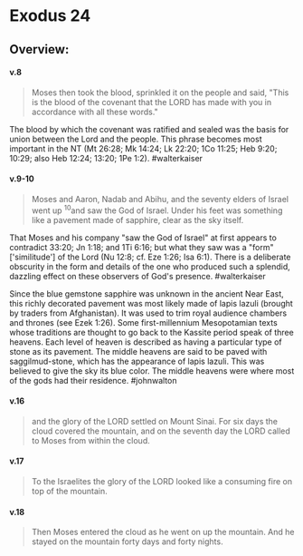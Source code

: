 # Exodus 24

## Overview:


#### v.8
>Moses then took the blood, sprinkled it on the people and said, "This is the blood of the covenant that the LORD has made with you in accordance with all these words."

The blood by which the covenant was ratified and sealed was the basis for union between the Lord and the people. This phrase becomes most important in the NT (Mt 26:28; Mk 14:24; Lk 22:20; 1Co 11:25; Heb 9:20; 10:29; also Heb 12:24; 13:20; 1Pe 1:2).
#walterkaiser 

#### v.9-10
>Moses and Aaron, Nadab and Abihu, and the seventy elders of Israel went up <sup>10</sup>and saw the God of Israel. Under his feet was something like a pavement made of sapphire, clear as the sky itself.

That Moses and his company "saw the God of Israel" at first appears to contradict 33:20; Jn 1:18; and 1Ti 6:16; but what they saw was a "form" \['similitude'] of the Lord (Nu 12:8; cf. Eze 1:26; Isa 6:1). There is a deliberate obscurity in the form and details of the one who produced such a splendid, dazzling effect on these observers of God's presence.
#walterkaiser 

Since the blue gemstone sapphire was unknown in the ancient Near East, this richly decorated pavement was most likely made of lapis lazuli (brought by traders from Afghanistan). It was used to trim royal audience chambers and thrones (see Ezek 1:26). Some first-millennium Mesopotamian texts whose traditions are thought to go back to the Kassite period speak of three heavens. Each level of heaven is described as having a particular type of stone as its pavement. The middle heavens are said to be paved with saggilmud-stone, which has the appearance of lapis lazuli. This was believed to give the sky its blue color. The middle heavens were where most of the gods had their residence.
#johnwalton 

#### v.16
>and the glory of the LORD settled on Mount Sinai. For six days the cloud covered the mountain, and on the seventh day the LORD called to Moses from within the cloud.

#### v.17
>To the Israelites the glory of the LORD looked like a consuming fire on top of the mountain.

#### v.18
>Then Moses entered the cloud as he went on up the mountain. And he stayed on the mountain forty days and forty nights.


